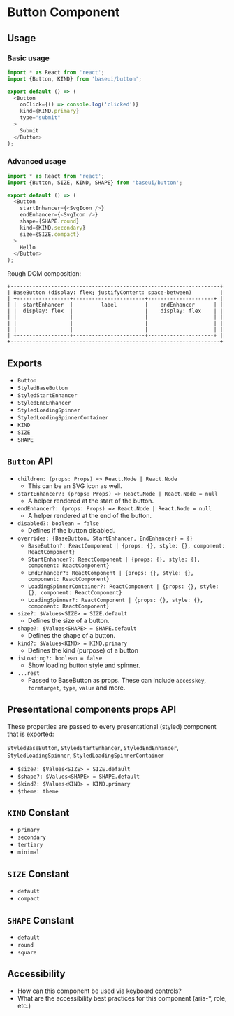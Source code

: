 # Button Component

## Usage

### Basic usage

```javascript
import * as React from 'react';
import {Button, KIND} from 'baseui/button';

export default () => (
  <Button
    onClick={() => console.log('clicked')}
    kind={KIND.primary}
    type="submit"
  >
    Submit
  </Button>
);
```

### Advanced usage

```javascript
import * as React from 'react';
import {Button, SIZE, KIND, SHAPE} from 'baseui/button';

export default () => (
  <Button
    startEnhancer={<SvgIcon />}
    endEnhancer={<SvgIcon />}
    shape={SHAPE.round}
    kind={KIND.secondary}
    size={SIZE.compact}
  >
    Hello
  </Button>
);
```

Rough DOM composition:

```text
+-------------------------------------------------------------------+
| BaseButton (display: flex; justifyContent: space-between)         |
| +-----------------+-----------------------+---------------------+ |
| |  startEnhancer  |         label         |    endEnhancer      | |
| |  display: flex  |                       |    display: flex    | |
| |                 |                       |                     | |
| |                 |                       |                     | |
| |                 |                       |                     | |
| +-----------------+-----------------------+---------------------+ |
+-------------------------------------------------------------------+
```

## Exports

* `Button`
* `StyledBaseButton`
* `StyledStartEnhancer`
* `StyledEndEnhancer`
* `StyledLoadingSpinner`
* `StyledLoadingSpinnerContainer`
* `KIND`
* `SIZE`
* `SHAPE`

## `Button` API

* `children: (props: Props) => React.Node | React.Node`
  * This can be an SVG icon as well.
* `startEnhancer?: (props: Props) => React.Node | React.Node = null`
  * A helper rendered at the start of the button.
* `endEnhancer?: (props: Props) => React.Node | React.Node = null`
  * A helper rendered at the end of the button.
* `disabled?: boolean = false`
  * Defines if the button disabled.
* `overrides: {BaseButton, StartEnhancer, EndEnhancer} = {}`
  * `BaseButton?: ReactComponent | {props: {}, style: {}, component: ReactComponent}`
  * `StartEnhancer?: ReactComponent | {props: {}, style: {}, component: ReactComponent}`
  * `EndEnhancer?: ReactComponent | {props: {}, style: {}, component: ReactComponent}`
  * `LoadingSpinnerContainer?: ReactComponent | {props: {}, style: {}, component: ReactComponent}`
  * `LoadingSpinner?: ReactComponent | {props: {}, style: {}, component: ReactComponent}`
* `size?: $Values<SIZE> = SIZE.default`
  * Defines the size of a button.
* `shape?: $Values<SHAPE> = SHAPE.default`
  * Defines the shape of a button.
* `kind?: $Values<KIND> = KIND.primary`
  * Defines the kind (purpose) of a button
* `isLoading?: boolean = false`
  * Show loading button style and spinner.
* `...rest`
  * Passed to BaseButton as props. These can include `accesskey`, `formtarget`, `type`, `value` and more.

## Presentational components props API

These properties are passed to every presentational (styled) component that is exported:

`StyledBaseButton`, `StyledStartEnhancer`, `StyledEndEnhancer`, `StyledLoadingSpinner`,
`StyledLoadingSpinnerContainer`

* `$size?: $Values<SIZE> = SIZE.default`
* `$shape?: $Values<SHAPE> = SHAPE.default`
* `$kind?: $Values<KIND> = KIND.primary`
* `$theme: theme`

## `KIND` Constant

* `primary`
* `secondary`
* `tertiary`
* `minimal`

## `SIZE` Constant

* `default`
* `compact`

## `SHAPE` Constant

* `default`
* `round`
* `square`

## Accessibility

* How can this component be used via keyboard controls?
* What are the accessibility best practices for this component (aria-\*, role, etc.)
